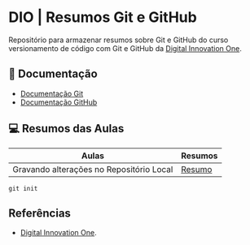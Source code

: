 
# DIO | Resumos Git e GitHub

Repositório para armazenar resumos sobre Git e GitHub do curso versionamento de código com Git e GitHub da [Digital Innovation One](https://www.dio.me/).

## 📄 Documentação
- [Documentação Git](https://git-scm.com/)
- [Documentação GitHub](https://docs.github.com/)

## 💻 Resumos das Aulas

| Aulas | Resumos |
|-------|---------|
| Gravando alterações no Repositório Local | [Resumo]() |

```
git init 
```

## Referências
- [Digital Innovation One]().
